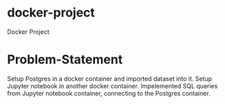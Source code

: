 # docker-project
Docker Project
# Problem-Statement
 Setup Postgres in a docker container and imported  dataset  into it.
 Setup Jupyter notebook in another docker container.
 Impelemented SQL queries from Jupyter notebook container, connecting to the Postgres container.
